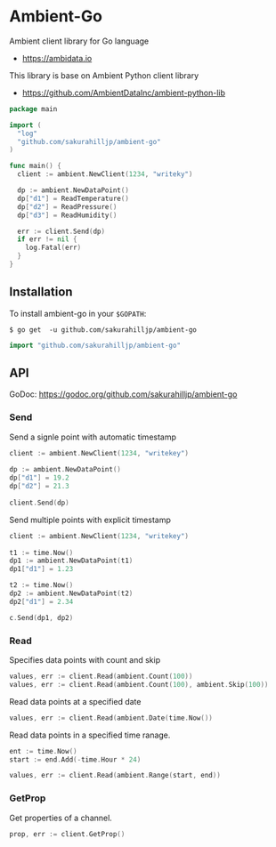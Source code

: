 Ambient-Go
=====================

Ambient client library for Go language

  * https://ambidata.io

This library is base on Ambient Python client library
  * https://github.com/AmbientDataInc/ambient-python-lib

```go
package main

import (
  "log"
  "github.com/sakurahilljp/ambient-go"
)

func main() {
  client := ambient.NewClient(1234, "writeky")

  dp := ambient.NewDataPoint()
  dp["d1"] = ReadTemperature()
  dp["d2"] = ReadPressure()
  dp["d3"] = ReadHumidity()

  err := client.Send(dp)
  if err != nil {
    log.Fatal(err)
  }
}
```

## Installation


To install ambient-go in your `$GOPATH`:

```console
$ go get  -u github.com/sakurahilljp/ambient-go
```

```go
import "github.com/sakurahilljp/ambient-go"
```

## API

GoDoc: https://godoc.org/github.com/sakurahilljp/ambient-go

### Send

Send a signle point with automatic timestamp

```go
client := ambient.NewClient(1234, "writekey")
	
dp := ambient.NewDataPoint()
dp["d1"] = 19.2
dp["d2"] = 21.3
  
client.Send(dp)
```

Send multiple points with explicit timestamp

```go
client := ambient.NewClient(1234, "writekey")
	
t1 := time.Now()
dp1 := ambient.NewDataPoint(t1)
dp1["d1"] = 1.23

t2 := time.Now()
dp2 := ambient.NewDataPoint(t2)
dp2["d1"] = 2.34

c.Send(dp1, dp2)
```


### Read

Specifies data points with count and skip
```go
values, err := client.Read(ambient.Count(100))
values, err := client.Read(ambient.Count(100), ambient.Skip(100))
```

Read data points at a specified date
```go
values, err := client.Read(ambient.Date(time.Now())
```

Read data points in a specified time ranage.
```go
ent := time.Now()
start := end.Add(-time.Hour * 24)

values, err := client.Read(ambient.Range(start, end))
```

### GetProp

Get properties of a channel.
```go
prop, err := client.GetProp()
```